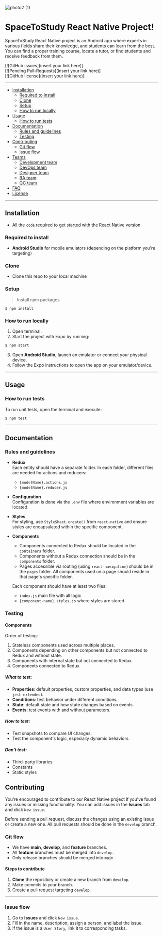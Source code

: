 ![photo2 (1)](https://github.com/user-attachments/assets/97c87961-7765-416d-bc79-69b1f39348b4)


# SpaceToStudy React Native Project!


SpaceToStudy React Native project is an Android app where experts in various fields share their knowledge, and students can learn from the best. You can find a proper training course, locate a tutor, or find students and receive feedback from them.

[![GitHub issues](insert your link here)]  
[![Pending Pull-Requests](insert your link here)]  
[![GitHub license](insert your link here)]

---

- [Installation](#installation)
  - [Required to install](#required-to-install)
  - [Clone](#clone)
  - [Setup](#setup)
  - [How to run locally](#how-to-run-locally)
- [Usage](#usage)
  - [How to run tests](#how-to-run-tests)
- [Documentation](#documentation)
  - [Rules and guidelines](#rules-and-guidelines)
  - [Testing](#testing)
- [Contributing](#contributing)
  - [Git flow](#git-flow)
  - [Issue flow](#issue-flow)
- [Teams](#teams) 
  - [Development team](#development-team) 
  - [DevOps team](#devops-team) 
  - [Designer team](#designer-team) 
  - [BA team](#ba-team)
  - [QC team](#qc-team)
- [FAQ](#faq)
- [License](#license)

---

## Installation

- All the `code` required to get started with the React Native version.

### Required to install

- **Android Studio** for mobile emulators (depending on the platform you're targeting)

### Clone

- Clone this repo to your local machine

### Setup

> Install npm packages

```shell
$ npm install
```

### How to run locally

1. Open terminal.
2. Start the project with Expo by running:

```bash
$ npm start
```

3. Open **Android Studio**, launch an emulator or connect your physical device.
4. Follow the Expo instructions to open the app on your emulator/device.

---

## Usage

### How to run tests

To run unit tests, open the terminal and execute:

```bash
$ npm test
```

---

## Documentation

### Rules and guidelines

- **Redux**  
  Each entity should have a separate folder. In each folder, different files are needed for actions and reducers:
  - `{modelName}.actions.js`
  - `{modelName}.reducer.js`

- **Configuration**  
  Configuration is done via the `.env` file where environment variables are located.

- **Styles**  
  For styling, use `StyleSheet.create()` from `react-native` and ensure styles are encapsulated within the specific component.

- **Components**  
  - Components connected to Redux should be located in the `containers` folder.
  - Components without a Redux connection should be in the `components` folder.
  - Pages accessible via routing (using `react-navigation`) should be in the `pages` folder. All components used on a page should reside in that page's specific folder.
  
  Each component should have at least two files:
  - `index.js` main file with all logic
  - `{component-name}.styles.js` where styles are stored

### Testing

#### Components

Order of testing:

1. Stateless components used across multiple places.
2. Components depending on other components but not connected to Redux and without state.
3. Components with internal state but not connected to Redux.
4. Components connected to Redux.

##### What to test:

- **Properties**: default properties, custom properties, and data types (use `jest-extended`).
- **Conditions**: test behavior under different conditions.
- **State**: default state and how state changes based on events.
- **Events**: test events with and without parameters.

##### How to test:

- Test snapshots to compare UI changes.
- Test the component's logic, especially dynamic behaviors.

##### Don’t test:

- Third-party libraries
- Constants
- Static styles

## Contributing

You're encouraged to contribute to our React Native project if you've found any issues or missing functionality. You can add issues in the **Issues** tab and click `New issue`.

Before sending a pull request, discuss the changes using an existing issue or create a new one. All pull requests should be done in the `develop` branch.

### Git flow

- We have **main**, **develop**, and **feature** branches.
- All **feature** branches must be merged into `develop`.
- Only release branches should be merged into `main`.

#### Steps to contribute

1. **Clone** the repository or create a new branch from `develop`.
2. Make commits to your branch.
3. Create a pull request targeting `develop`.

---

### Issue flow

1. Go to **Issues** and click `New issue`.
2. Fill in the name, description, assign a person, and label the issue.
3. If the issue is a `User Story`, link it to corresponding tasks.

